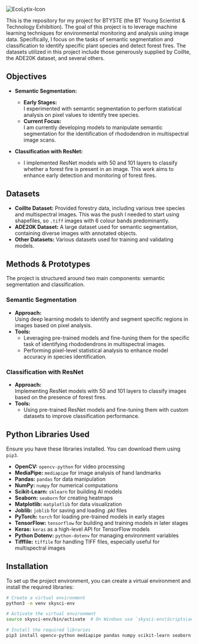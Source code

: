 ![EcoLytix-Icon](https://github.com/user-attachments/assets/541a3711-02e7-458d-87d9-c497837a6bc5)


This is the repository for my project for BTYSTE (the BT Young Scientist & Technology Exhibition). The goal of this project is to leverage machine learning techniques for environmental monitoring and analysis using image data. Specifically, I focus on the tasks of semantic segmentation and classification to identify specific plant species and detect forest fires. The datasets utilized in this project include those generously supplied by Coillte, the ADE20K dataset, and several others.

## Objectives

- **Semantic Segmentation:**  
  - **Early Stages:**  
    I experimented with semantic segmentation to perform statistical analysis on pixel values to identify tree species.  
  - **Current Focus:**  
    I am currently developing models to manipulate semantic segmentation for the identification of rhododendron in multispectral image scans.

- **Classification with ResNet:**  
  - I implemented ResNet models with 50 and 101 layers to classify whether a forest fire is present in an image. This work aims to enhance early detection and monitoring of forest fires.

## Datasets

- **Coillte Dataset:** Provided forestry data, including various tree species and multispectral images. This was the push I needed to start using shapefiles, so `.tiff` images with 6 colour bands predominantly.
- **ADE20K Dataset:** A large dataset used for semantic segmentation, containing diverse images with annotated objects.
- **Other Datasets:** Various datasets used for training and validating models.

## Methods & Prototypes

The project is structured around two main components: semantic segmentation and classification.

### Semantic Segmentation

- **Approach:**  
  Using deep learning models to identify and segment specific regions in images based on pixel analysis.
- **Tools:**  
  - Leveraging pre-trained models and fine-tuning them for the specific task of identifying rhododendrons in multispectral images.
  - Performing pixel-level statistical analysis to enhance model accuracy in species identification.

  

### Classification with ResNet

- **Approach:**  
  Implementing ResNet models with 50 and 101 layers to classify images based on the presence of forest fires.
- **Tools:**  
  - Using pre-trained ResNet models and fine-tuning them with custom datasets to improve classification performance.

## Python Libraries Used

Ensure you have these libraries installed. You can download them using `pip3`.

- **OpenCV:** `opencv-python` for video processing
- **MediaPipe:** `mediapipe` for image analysis of hand landmarks
- **Pandas:** `pandas` for data manipulation
- **NumPy:** `numpy` for numerical computations
- **Scikit-Learn:** `sklearn` for building AI models
- **Seaborn:** `seaborn` for creating heatmaps
- **Matplotlib:** `matplotlib` for data visualization
- **Joblib:** `joblib` for saving and loading .pkl files
- **PyTorch:** `torch` for loading pre-trained models in early stages
- **TensorFlow:** `tensorflow` for building and training models in later stages
- **Keras:** `keras` as a high-level API for TensorFlow models
- **Python Dotenv:** `python-dotenv` for managing environment variables
- **Tifffile:** `tiffile` for handling TIFF files, especially useful for multispectral images

## Installation

To set up the project environment, you can create a virtual environment and install the required libraries:

```bash
# Create a virtual environment
python3 -m venv skysci-env

# Activate the virtual environment
source skysci-env/bin/activate  # On Windows use `skysci-env\Scripts\activate`

# Install the required libraries
pip3 install opencv-python mediapipe pandas numpy scikit-learn seaborn matplotlib joblib torch tensorflow keras python-dotenv tifffile
